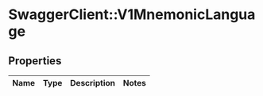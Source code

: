 # SwaggerClient::V1MnemonicLanguage

## Properties
Name | Type | Description | Notes
------------ | ------------- | ------------- | -------------

